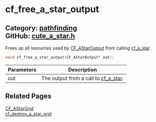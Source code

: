 [](../header.md ':include')

# cf_free_a_star_output

Category: [pathfinding](/api_reference?id=pathfinding)  
GitHub: [cute_a_star.h](https://github.com/RandyGaul/cute_framework/blob/master/include/cute_a_star.h)  
---

Frees up all resources used by [CF_AStarOutput](/pathfinding/cf_astaroutput.md) from calling [cf_a_star](/pathfinding/cf_a_star.md).

```cpp
void cf_free_a_star_output(CF_AStarOutput* out);
```

Parameters | Description
--- | ---
out | The output from a call to [cf_a_star](/pathfinding/cf_a_star.md).

## Related Pages

[CF_AStarGrid](/pathfinding/cf_astargrid.md)  
[cf_destroy_a_star_grid](/pathfinding/cf_destroy_a_star_grid.md)  
